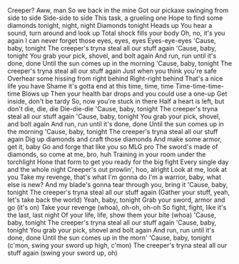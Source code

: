 Creeper?
Aww, man
So we back in the mine
Got our pickaxe swinging from side to side
Side-side to side
This task, a grueling one
Hope to find some diamonds tonight, night, night
Diamonds tonight
Heads up
You hear a sound, turn around and look up
Total shock fills your body
Oh, no, it's you again
I can never forget those eyes, eyes, eyes
Eyes-eye-eyes
'Cause, baby, tonight
The creeper's tryna steal all our stuff again
'Cause, baby, tonight
You grab your pick, shovel, and bolt again
And run, run until it's done, done
Until the sun comes up in the morning
'Cause, baby, tonight
The creeper's tryna steal all our stuff again
Just when you think you're safe
Overhear some hissing from right behind
Right-right behind
That's a nice life you have
Shame it's gotta end at this time, time, time
Time-time-time-time
Blows up
Then your health bar drops and you could use a one-up
Get inside, don't be tardy
So, now you're stuck in there
Half a heart is left, but don't die, die, die
Die-die-die
'Cause, baby, tonight
The creeper's tryna steal all our stuff again
'Cause, baby, tonight
You grab your pick, shovel, and bolt again
And run, run until it's done, done
Until the sun comes up in the morning
'Cause, baby, tonight
The creeper's tryna steal all our stuff again
Dig up diamonds and craft those diamonds
And make some armor, get it, baby
Go and forge that like you so MLG pro
The sword's made of diamonds, so come at me, bro, huh
Training in your room under the torchlight
Hone that form to get you ready for the big fight
Every single day and the whole night
Creeper's out prowlin', hoo, alright
Look at me, look at you
Take my revenge, that's what I'm gonna do
I'm a warrior, baby, what else is new?
And my blade's gonna tear through you, bring it
'Cause, baby, tonight
The creeper's tryna steal all our stuff again
(Gather your stuff, yeah, let's take back the world)
Yeah, baby, tonight
Grab your sword, armor and go (it's on)
Take your revenge (whoa), oh-oh, oh-oh
So fight, fight, like it's the last, last night
Of your life, life, show them your bite (whoa)
'Cause, baby, tonight
The creeper's tryna steal all our stuff again
'Cause, baby, tonight
You grab your pick, shovel and bolt again
And run, run until it's done, done
Until the sun comes up in the morn'
'Cause, baby, tonight (c'mon, swing your sword up high, c'mon)
The creeper's tryna steal all our stuff again (swing your sword up, oh)
